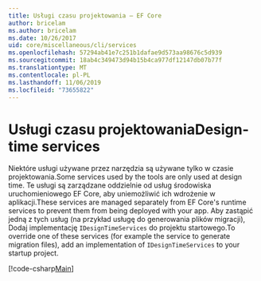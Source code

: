 ```yaml
---
title: Usługi czasu projektowania — EF Core
author: bricelam
ms.author: bricelam
ms.date: 10/26/2017
uid: core/miscellaneous/cli/services
ms.openlocfilehash: 57294ab41e7c251b1dafae9d573aa98676c5d939
ms.sourcegitcommit: 18ab4c349473d94b15b4ca977df12147db07b77f
ms.translationtype: MT
ms.contentlocale: pl-PL
ms.lasthandoff: 11/06/2019
ms.locfileid: "73655822"
---
```

# <a name="design-time-services"></a><span data-ttu-id="6089f-102">Usługi czasu projektowania</span><span class="sxs-lookup"><span data-stu-id="6089f-102">Design-time services</span></span>

<span data-ttu-id="6089f-103">Niektóre usługi używane przez narzędzia są używane tylko w czasie projektowania.</span><span class="sxs-lookup"><span data-stu-id="6089f-103">Some services used by the tools are only used at design time.</span></span> <span data-ttu-id="6089f-104">Te usługi są zarządzane oddzielnie od usług środowiska uruchomieniowego EF Core, aby uniemożliwić ich wdrożenie w aplikacji.</span><span class="sxs-lookup"><span data-stu-id="6089f-104">These services are managed separately from EF Core's runtime services to prevent them from being deployed with your app.</span></span> <span data-ttu-id="6089f-105">Aby zastąpić jedną z tych usług (na przykład usługę do generowania plików migracji), Dodaj implementację `IDesignTimeServices` do projektu startowego.</span><span class="sxs-lookup"><span data-stu-id="6089f-105">To override one of these services (for example the service to generate migration files), add an implementation of `IDesignTimeServices` to your startup project.</span></span>

[!code-csharp[Main](../../../../samples/core/Miscellaneous/CommandLine/DesignTimeServices.cs)]
